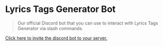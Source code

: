 # Lyrics Tags Generator Bot

> Our official Discord bot that you can use to interact with Lyrics Tags Generator via slash commands. 

[Click here to invite the discord bot to your server.](https://discord.com/oauth2/authorize?client_id=1338567480834265193&permissions=2147534848&integration_type=0&scope=bot)
